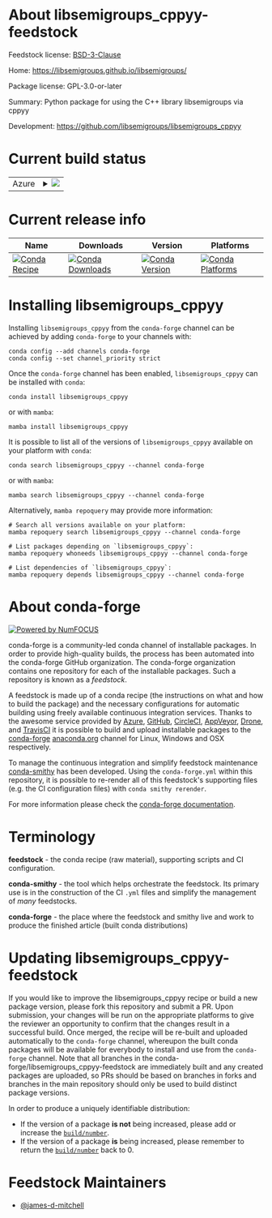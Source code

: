 About libsemigroups_cppyy-feedstock
===================================

Feedstock license: [BSD-3-Clause](https://github.com/conda-forge/libsemigroups_cppyy-feedstock/blob/main/LICENSE.txt)

Home: https://libsemigroups.github.io/libsemigroups/

Package license: GPL-3.0-or-later

Summary: Python package for using the C++ library libsemigroups via cppyy

Development: https://github.com/libsemigroups/libsemigroups_cppyy

Current build status
====================


<table>
    
  <tr>
    <td>Azure</td>
    <td>
      <details>
        <summary>
          <a href="https://dev.azure.com/conda-forge/feedstock-builds/_build/latest?definitionId=9447&branchName=main">
            <img src="https://dev.azure.com/conda-forge/feedstock-builds/_apis/build/status/libsemigroups_cppyy-feedstock?branchName=main">
          </a>
        </summary>
        <table>
          <thead><tr><th>Variant</th><th>Status</th></tr></thead>
          <tbody><tr>
              <td>linux_64_python3.10.____cpython</td>
              <td>
                <a href="https://dev.azure.com/conda-forge/feedstock-builds/_build/latest?definitionId=9447&branchName=main">
                  <img src="https://dev.azure.com/conda-forge/feedstock-builds/_apis/build/status/libsemigroups_cppyy-feedstock?branchName=main&jobName=linux&configuration=linux%20linux_64_python3.10.____cpython" alt="variant">
                </a>
              </td>
            </tr><tr>
              <td>linux_64_python3.11.____cpython</td>
              <td>
                <a href="https://dev.azure.com/conda-forge/feedstock-builds/_build/latest?definitionId=9447&branchName=main">
                  <img src="https://dev.azure.com/conda-forge/feedstock-builds/_apis/build/status/libsemigroups_cppyy-feedstock?branchName=main&jobName=linux&configuration=linux%20linux_64_python3.11.____cpython" alt="variant">
                </a>
              </td>
            </tr><tr>
              <td>linux_64_python3.12.____cpython</td>
              <td>
                <a href="https://dev.azure.com/conda-forge/feedstock-builds/_build/latest?definitionId=9447&branchName=main">
                  <img src="https://dev.azure.com/conda-forge/feedstock-builds/_apis/build/status/libsemigroups_cppyy-feedstock?branchName=main&jobName=linux&configuration=linux%20linux_64_python3.12.____cpython" alt="variant">
                </a>
              </td>
            </tr><tr>
              <td>linux_64_python3.8.____cpython</td>
              <td>
                <a href="https://dev.azure.com/conda-forge/feedstock-builds/_build/latest?definitionId=9447&branchName=main">
                  <img src="https://dev.azure.com/conda-forge/feedstock-builds/_apis/build/status/libsemigroups_cppyy-feedstock?branchName=main&jobName=linux&configuration=linux%20linux_64_python3.8.____cpython" alt="variant">
                </a>
              </td>
            </tr><tr>
              <td>linux_64_python3.9.____cpython</td>
              <td>
                <a href="https://dev.azure.com/conda-forge/feedstock-builds/_build/latest?definitionId=9447&branchName=main">
                  <img src="https://dev.azure.com/conda-forge/feedstock-builds/_apis/build/status/libsemigroups_cppyy-feedstock?branchName=main&jobName=linux&configuration=linux%20linux_64_python3.9.____cpython" alt="variant">
                </a>
              </td>
            </tr><tr>
              <td>osx_64_python3.10.____cpython</td>
              <td>
                <a href="https://dev.azure.com/conda-forge/feedstock-builds/_build/latest?definitionId=9447&branchName=main">
                  <img src="https://dev.azure.com/conda-forge/feedstock-builds/_apis/build/status/libsemigroups_cppyy-feedstock?branchName=main&jobName=osx&configuration=osx%20osx_64_python3.10.____cpython" alt="variant">
                </a>
              </td>
            </tr><tr>
              <td>osx_64_python3.11.____cpython</td>
              <td>
                <a href="https://dev.azure.com/conda-forge/feedstock-builds/_build/latest?definitionId=9447&branchName=main">
                  <img src="https://dev.azure.com/conda-forge/feedstock-builds/_apis/build/status/libsemigroups_cppyy-feedstock?branchName=main&jobName=osx&configuration=osx%20osx_64_python3.11.____cpython" alt="variant">
                </a>
              </td>
            </tr><tr>
              <td>osx_64_python3.12.____cpython</td>
              <td>
                <a href="https://dev.azure.com/conda-forge/feedstock-builds/_build/latest?definitionId=9447&branchName=main">
                  <img src="https://dev.azure.com/conda-forge/feedstock-builds/_apis/build/status/libsemigroups_cppyy-feedstock?branchName=main&jobName=osx&configuration=osx%20osx_64_python3.12.____cpython" alt="variant">
                </a>
              </td>
            </tr><tr>
              <td>osx_64_python3.8.____cpython</td>
              <td>
                <a href="https://dev.azure.com/conda-forge/feedstock-builds/_build/latest?definitionId=9447&branchName=main">
                  <img src="https://dev.azure.com/conda-forge/feedstock-builds/_apis/build/status/libsemigroups_cppyy-feedstock?branchName=main&jobName=osx&configuration=osx%20osx_64_python3.8.____cpython" alt="variant">
                </a>
              </td>
            </tr><tr>
              <td>osx_64_python3.9.____cpython</td>
              <td>
                <a href="https://dev.azure.com/conda-forge/feedstock-builds/_build/latest?definitionId=9447&branchName=main">
                  <img src="https://dev.azure.com/conda-forge/feedstock-builds/_apis/build/status/libsemigroups_cppyy-feedstock?branchName=main&jobName=osx&configuration=osx%20osx_64_python3.9.____cpython" alt="variant">
                </a>
              </td>
            </tr>
          </tbody>
        </table>
      </details>
    </td>
  </tr>
</table>

Current release info
====================

| Name | Downloads | Version | Platforms |
| --- | --- | --- | --- |
| [![Conda Recipe](https://img.shields.io/badge/recipe-libsemigroups_cppyy-green.svg)](https://anaconda.org/conda-forge/libsemigroups_cppyy) | [![Conda Downloads](https://img.shields.io/conda/dn/conda-forge/libsemigroups_cppyy.svg)](https://anaconda.org/conda-forge/libsemigroups_cppyy) | [![Conda Version](https://img.shields.io/conda/vn/conda-forge/libsemigroups_cppyy.svg)](https://anaconda.org/conda-forge/libsemigroups_cppyy) | [![Conda Platforms](https://img.shields.io/conda/pn/conda-forge/libsemigroups_cppyy.svg)](https://anaconda.org/conda-forge/libsemigroups_cppyy) |

Installing libsemigroups_cppyy
==============================

Installing `libsemigroups_cppyy` from the `conda-forge` channel can be achieved by adding `conda-forge` to your channels with:

```
conda config --add channels conda-forge
conda config --set channel_priority strict
```

Once the `conda-forge` channel has been enabled, `libsemigroups_cppyy` can be installed with `conda`:

```
conda install libsemigroups_cppyy
```

or with `mamba`:

```
mamba install libsemigroups_cppyy
```

It is possible to list all of the versions of `libsemigroups_cppyy` available on your platform with `conda`:

```
conda search libsemigroups_cppyy --channel conda-forge
```

or with `mamba`:

```
mamba search libsemigroups_cppyy --channel conda-forge
```

Alternatively, `mamba repoquery` may provide more information:

```
# Search all versions available on your platform:
mamba repoquery search libsemigroups_cppyy --channel conda-forge

# List packages depending on `libsemigroups_cppyy`:
mamba repoquery whoneeds libsemigroups_cppyy --channel conda-forge

# List dependencies of `libsemigroups_cppyy`:
mamba repoquery depends libsemigroups_cppyy --channel conda-forge
```


About conda-forge
=================

[![Powered by
NumFOCUS](https://img.shields.io/badge/powered%20by-NumFOCUS-orange.svg?style=flat&colorA=E1523D&colorB=007D8A)](https://numfocus.org)

conda-forge is a community-led conda channel of installable packages.
In order to provide high-quality builds, the process has been automated into the
conda-forge GitHub organization. The conda-forge organization contains one repository
for each of the installable packages. Such a repository is known as a *feedstock*.

A feedstock is made up of a conda recipe (the instructions on what and how to build
the package) and the necessary configurations for automatic building using freely
available continuous integration services. Thanks to the awesome service provided by
[Azure](https://azure.microsoft.com/en-us/services/devops/), [GitHub](https://github.com/),
[CircleCI](https://circleci.com/), [AppVeyor](https://www.appveyor.com/),
[Drone](https://cloud.drone.io/welcome), and [TravisCI](https://travis-ci.com/)
it is possible to build and upload installable packages to the
[conda-forge](https://anaconda.org/conda-forge) [anaconda.org](https://anaconda.org/)
channel for Linux, Windows and OSX respectively.

To manage the continuous integration and simplify feedstock maintenance
[conda-smithy](https://github.com/conda-forge/conda-smithy) has been developed.
Using the ``conda-forge.yml`` within this repository, it is possible to re-render all of
this feedstock's supporting files (e.g. the CI configuration files) with ``conda smithy rerender``.

For more information please check the [conda-forge documentation](https://conda-forge.org/docs/).

Terminology
===========

**feedstock** - the conda recipe (raw material), supporting scripts and CI configuration.

**conda-smithy** - the tool which helps orchestrate the feedstock.
                   Its primary use is in the construction of the CI ``.yml`` files
                   and simplify the management of *many* feedstocks.

**conda-forge** - the place where the feedstock and smithy live and work to
                  produce the finished article (built conda distributions)


Updating libsemigroups_cppyy-feedstock
======================================

If you would like to improve the libsemigroups_cppyy recipe or build a new
package version, please fork this repository and submit a PR. Upon submission,
your changes will be run on the appropriate platforms to give the reviewer an
opportunity to confirm that the changes result in a successful build. Once
merged, the recipe will be re-built and uploaded automatically to the
`conda-forge` channel, whereupon the built conda packages will be available for
everybody to install and use from the `conda-forge` channel.
Note that all branches in the conda-forge/libsemigroups_cppyy-feedstock are
immediately built and any created packages are uploaded, so PRs should be based
on branches in forks and branches in the main repository should only be used to
build distinct package versions.

In order to produce a uniquely identifiable distribution:
 * If the version of a package **is not** being increased, please add or increase
   the [``build/number``](https://docs.conda.io/projects/conda-build/en/latest/resources/define-metadata.html#build-number-and-string).
 * If the version of a package **is** being increased, please remember to return
   the [``build/number``](https://docs.conda.io/projects/conda-build/en/latest/resources/define-metadata.html#build-number-and-string)
   back to 0.

Feedstock Maintainers
=====================

* [@james-d-mitchell](https://github.com/james-d-mitchell/)

